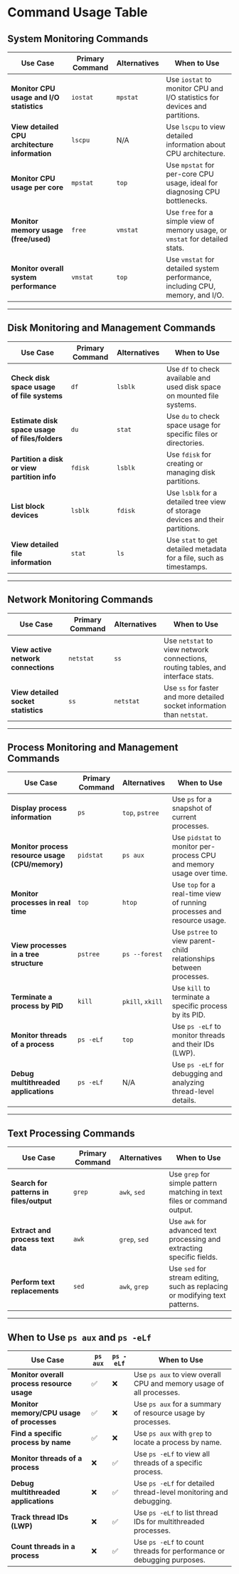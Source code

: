 # Command Usage Table

## System Monitoring Commands

| **Use Case**                                    | **Primary Command** | **Alternatives**               | **When to Use**                                                                 |
|-------------------------------------------------|---------------------|--------------------------------|---------------------------------------------------------------------------------|
| **Monitor CPU usage and I/O statistics**        | `iostat`            | `mpstat`                       | Use `iostat` to monitor CPU and I/O statistics for devices and partitions.     |
| **View detailed CPU architecture information**  | `lscpu`             | N/A                            | Use `lscpu` to view detailed information about CPU architecture.               |
| **Monitor CPU usage per core**                  | `mpstat`            | `top`                          | Use `mpstat` for per-core CPU usage, ideal for diagnosing CPU bottlenecks.     |
| **Monitor memory usage (free/used)**            | `free`              | `vmstat`                       | Use `free` for a simple view of memory usage, or `vmstat` for detailed stats.  |
| **Monitor overall system performance**          | `vmstat`            | `top`                          | Use `vmstat` for detailed system performance, including CPU, memory, and I/O. |

---

## Disk Monitoring and Management Commands

| **Use Case**                                    | **Primary Command** | **Alternatives**               | **When to Use**                                                                 |
|-------------------------------------------------|---------------------|--------------------------------|---------------------------------------------------------------------------------|
| **Check disk space usage of file systems**      | `df`                | `lsblk`                        | Use `df` to check available and used disk space on mounted file systems.       |
| **Estimate disk space usage of files/folders**  | `du`                | `stat`                         | Use `du` to check space usage for specific files or directories.               |
| **Partition a disk or view partition info**     | `fdisk`             | `lsblk`                        | Use `fdisk` for creating or managing disk partitions.                          |
| **List block devices**                          | `lsblk`             | `fdisk`                        | Use `lsblk` for a detailed tree view of storage devices and their partitions.  |
| **View detailed file information**             | `stat`              | `ls`                           | Use `stat` to get detailed metadata for a file, such as timestamps.            |

---

## Network Monitoring Commands

| **Use Case**                                    | **Primary Command** | **Alternatives**               | **When to Use**                                                                 |
|-------------------------------------------------|---------------------|--------------------------------|---------------------------------------------------------------------------------|
| **View active network connections**            | `netstat`           | `ss`                           | Use `netstat` to view network connections, routing tables, and interface stats.|
| **View detailed socket statistics**            | `ss`                | `netstat`                      | Use `ss` for faster and more detailed socket information than `netstat`.       |

---

## Process Monitoring and Management Commands

| **Use Case**                                    | **Primary Command** | **Alternatives**               | **When to Use**                                                                 |
|-------------------------------------------------|---------------------|--------------------------------|---------------------------------------------------------------------------------|
| **Display process information**                | `ps`                | `top`, `pstree`                | Use `ps` for a snapshot of current processes.                                  |
| **Monitor process resource usage (CPU/memory)** | `pidstat`           | `ps aux`                       | Use `pidstat` to monitor per-process CPU and memory usage over time.           |
| **Monitor processes in real time**             | `top`               | `htop`                         | Use `top` for a real-time view of running processes and resource usage.        |
| **View processes in a tree structure**         | `pstree`            | `ps --forest`                  | Use `pstree` to view parent-child relationships between processes.             |
| **Terminate a process by PID**                 | `kill`              | `pkill`, `xkill`               | Use `kill` to terminate a specific process by its PID.                         |
| **Monitor threads of a process**               | `ps -eLf`           | `top`                          | Use `ps -eLf` to monitor threads and their IDs (LWP).                          |
| **Debug multithreaded applications**           | `ps -eLf`           | N/A                            | Use `ps -eLf` for debugging and analyzing thread-level details.                |

---

## Text Processing Commands

| **Use Case**                                    | **Primary Command** | **Alternatives**               | **When to Use**                                                                 |
|-------------------------------------------------|---------------------|--------------------------------|---------------------------------------------------------------------------------|
| **Search for patterns in files/output**        | `grep`              | `awk`, `sed`                   | Use `grep` for simple pattern matching in text files or command output.        |
| **Extract and process text data**              | `awk`               | `grep`, `sed`                  | Use `awk` for advanced text processing and extracting specific fields.         |
| **Perform text replacements**                  | `sed`               | `awk`, `grep`                  | Use `sed` for stream editing, such as replacing or modifying text patterns.    |

---

## When to Use `ps aux` and `ps -eLf`

| **Use Case**                                    | **`ps aux`**     | **`ps -eLf`**                 | **When to Use**                                                                 |
|-------------------------------------------------|------------------|-------------------------------|---------------------------------------------------------------------------------|
| **Monitor overall process resource usage**      | ✅                | ❌                             | Use `ps aux` to view overall CPU and memory usage of all processes.            |
| **Monitor memory/CPU usage of processes**       | ✅                | ❌                             | Use `ps aux` for a summary of resource usage by processes.                     |
| **Find a specific process by name**             | ✅                | ❌                             | Use `ps aux` with `grep` to locate a process by name.                          |
| **Monitor threads of a process**                | ❌                | ✅                             | Use `ps -eLf` to view all threads of a specific process.                       |
| **Debug multithreaded applications**            | ❌                | ✅                             | Use `ps -eLf` for detailed thread-level monitoring and debugging.              |
| **Track thread IDs (LWP)**                      | ❌                | ✅                             | Use `ps -eLf` to list thread IDs for multithreaded processes.                  |
| **Count threads in a process**                  | ❌                | ✅                             | Use `ps -eLf` to count threads for performance or debugging purposes.          |
